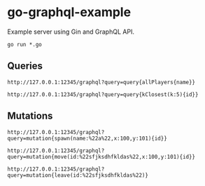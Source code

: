 # go-graphql-example

Example server using Gin and GraphQL API.

`go run *.go`

## Queries

`http://127.0.0.1:12345/graphql?query=query{allPlayers{name}}`

`http://127.0.0.1:12345/graphql?query=query{kClosest(k:5){id}}`

## Mutations

`http://127.0.0.1:12345/graphql?query=mutation{spawn(name:%22a%22,x:100,y:101){id}}`

`http://127.0.0.1:12345/graphql?query=mutation{move(id:%22sfjksdhfkldas%22,x:100,y:101){id}}`

`http://127.0.0.1:12345/graphql?query=mutation{leave(id:%22sfjksdhfkldas%22)}`
